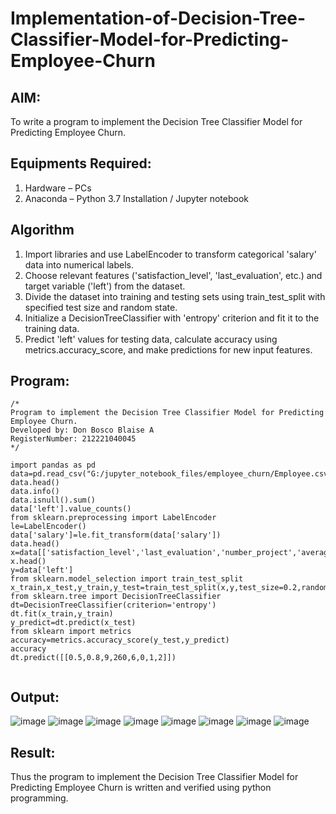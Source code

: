 # Implementation-of-Decision-Tree-Classifier-Model-for-Predicting-Employee-Churn

## AIM:
To write a program to implement the Decision Tree Classifier Model for Predicting Employee Churn.

## Equipments Required:
1. Hardware – PCs
2. Anaconda – Python 3.7 Installation / Jupyter notebook

## Algorithm
1.  Import libraries and use LabelEncoder to transform categorical 'salary' data into numerical labels.
2.  Choose relevant features ('satisfaction_level', 'last_evaluation', etc.) and target variable ('left') from the dataset.
3. Divide the dataset into training and testing sets using train_test_split with specified test size and random state.
4. Initialize a DecisionTreeClassifier with 'entropy' criterion and fit it to the training data.
5. Predict 'left' values for testing data, calculate accuracy using metrics.accuracy_score, and make predictions for new input features.

## Program:
```
/*
Program to implement the Decision Tree Classifier Model for Predicting Employee Churn.
Developed by: Don Bosco Blaise A
RegisterNumber: 212221040045
*/

import pandas as pd
data=pd.read_csv("G:/jupyter_notebook_files/employee_churn/Employee.csv")
data.head()
data.info()
data.isnull().sum()
data['left'].value_counts()
from sklearn.preprocessing import LabelEncoder
le=LabelEncoder()
data['salary']=le.fit_transform(data['salary'])
data.head()
x=data[['satisfaction_level','last_evaluation','number_project','average_montly_hours','time_spend_company','Work_accident','promotion_last_5years','salary']]
x.head()
y=data['left']
from sklearn.model_selection import train_test_split
x_train,x_test,y_train,y_test=train_test_split(x,y,test_size=0.2,random_state=100)
from sklearn.tree import DecisionTreeClassifier
dt=DecisionTreeClassifier(criterion='entropy')
dt.fit(x_train,y_train)
y_predict=dt.predict(x_test)
from sklearn import metrics
accuracy=metrics.accuracy_score(y_test,y_predict)
accuracy
dt.predict([[0.5,0.8,9,260,6,0,1,2]])
```










```
```
## Output:
![image](https://github.com/DonBoscoBlaiseA/Implementation-of-Decision-Tree-Classifier-Model-for-Predicting-Employee-Churn/assets/140850829/b3237a3a-f019-4bcc-a56c-295183255220)
![image](https://github.com/DonBoscoBlaiseA/Implementation-of-Decision-Tree-Classifier-Model-for-Predicting-Employee-Churn/assets/140850829/a04454b8-ae4f-47f4-9c3b-917668497a73)
![image](https://github.com/DonBoscoBlaiseA/Implementation-of-Decision-Tree-Classifier-Model-for-Predicting-Employee-Churn/assets/140850829/97d75d8a-7567-4990-b23c-887ff55bb3c6)
![image](https://github.com/DonBoscoBlaiseA/Implementation-of-Decision-Tree-Classifier-Model-for-Predicting-Employee-Churn/assets/140850829/dd948df7-f7c1-4489-bd18-cab8e3e86bb3)
![image](https://github.com/DonBoscoBlaiseA/Implementation-of-Decision-Tree-Classifier-Model-for-Predicting-Employee-Churn/assets/140850829/5b7859b4-5a15-4266-8eac-d82c56b3aa14)
![image](https://github.com/DonBoscoBlaiseA/Implementation-of-Decision-Tree-Classifier-Model-for-Predicting-Employee-Churn/assets/140850829/408f3335-ea16-437c-a78c-6d508ccdcfa5)
![image](https://github.com/DonBoscoBlaiseA/Implementation-of-Decision-Tree-Classifier-Model-for-Predicting-Employee-Churn/assets/140850829/f0d0c76b-0f7e-4577-a794-6184f599dfdb)
![image](https://github.com/DonBoscoBlaiseA/Implementation-of-Decision-Tree-Classifier-Model-for-Predicting-Employee-Churn/assets/140850829/9f7b4f63-b390-4080-8f52-6e44de29ed38)



## Result:
Thus the program to implement the  Decision Tree Classifier Model for Predicting Employee Churn is written and verified using python programming.
